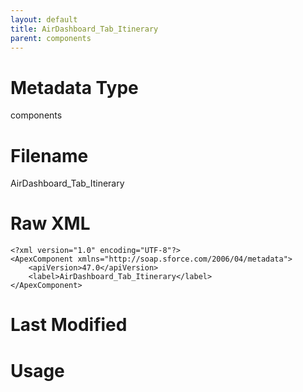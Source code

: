 ```yaml
---
layout: default
title: AirDashboard_Tab_Itinerary
parent: components
---
```

# Metadata Type
components


# Filename 
AirDashboard_Tab_Itinerary


# Raw XML
```
<?xml version="1.0" encoding="UTF-8"?>
<ApexComponent xmlns="http://soap.sforce.com/2006/04/metadata">
    <apiVersion>47.0</apiVersion>
    <label>AirDashboard_Tab_Itinerary</label>
</ApexComponent>
```


# Last Modified


# Usage
